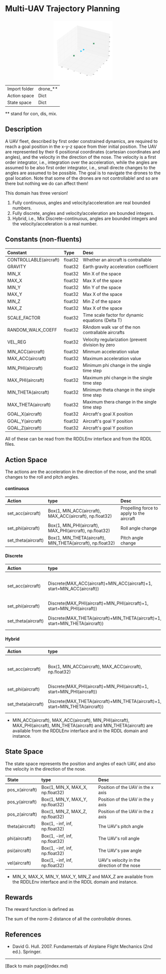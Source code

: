 
<p style="font-size:25px;text-align:left"><b>Multi-UAV Trajectory Planning</b></p>

<div style="width:100%;text-align:center;">
  <a href="images/drones.gif">
    <img src="images/drones.gif" height="190" width="190" />
  </a>
</div>

|       |      |
|:------------------|:------------|
| Import folder     | drone_**      |
| Action space      | Dict        |
| State space       | Dict        |

** stand for con, dis, mix.


## Description

A UAV fleet, described by first order constrained dynamics, are required to reach a goal position in the x-y-z space from thier initial position.
The UAV are represented by their 6 positional coordinates (cartesian coordinates and angles), and the velocity in the direction of the nose. The velocity is a first order integrator, i.e., integration over the acceleration, while the angles are assumed to be also first order integrator, i.e., small directe changes to the angles are assumed to be possible. The goal is to navigate the drones to the goal location. Note that some of the drones are not controllable! and so are there but nothing we do can affect them!

This domain has three version! 
1. Fully continuous, angles and velocity/acceleration are real bounded numbers.
2. Fully discrete, angles and velocity/acceleration are bounded integers.
3. Hybrid, i.e., Mix Discrete-continuous, angles are bounded integers and the velocity/acceleration is a real number.

## Constants (non-fluents)

| Constant                 | Type             |  Desc                                               |
|:-------------------------|:-----------------|:----------------------------------------------------|
| CONTROLLABLE(aircraft)   | float32          |  Whether an aircraft is contrallable                |
| GRAVITY                  | float32          |  Earth gravity acceleration coefficient             |
| MIN_X                    | float32          |  Min X of the space                                 |
| MAX_X                    | float32          |  Max X of the space                                 |
| MIN_Y                    | float32          |  Min Y of the space                                 |
| MAX_Y                    | float32          |  Max X of the space                                 |
| MIN_Z                    | float32          |  Min Z of the space                                 |
| MAX_Z                    | float32          |  Max X of the space                                 |
| SCALE_FACTOR             | float32          |  Time scale factor for dynamic equations (Delta T)  |
| RANDOM_WALK_COEFF        | float32          |  RAndom walk var of the non contrallable aircrafts  |
| VEL_REG                  | float32          |  Velocity regularization (prevent division by zero  |
| MIN_ACC(aircraft)        | float32          |  Minmum acceleration value                          |
| MAX_ACC(aircraft)        | float32          |  Maximum acceleration value                         |
| MIN_PHI(aircraft)        | float32          |  Minimum phi change in the single time step         |
| MAX_PHI(aircraft)        | float32          |  Maximum phi change in the single time step         |
| MIN_THETA(aircraft)      | float32          |  Minimum theta change in the single time step       |
| MAX_THETA(aircraft)      | float32          |  Maximum thera change in the single time step       |
| GOAL_X(aircraft)         | float32          |  Aircraft's goal X position                         |
| GOAL_Y(aircraft)         | float32          |  Aircraft's goal Y position                         |
| GOAL_Z(aircraft)         | float32          |  Aircraft's goal Y position                         |


All of these can be read from the RDDLEnv interface and from the RDDL files.


## Action Space

The actions are the acceleration in the direction of the nose, and the small changes to the roll and pitch angles.

#### continuous

| Action               | type             |  Desc                          |
|:---------------------|:-----------------|:-------------------------------|
| set_acc(aircraft)    | Box(1, MIN_ACC(aircraft), MAX_ACC(aircraft), np.float32)  |  Propelling force to apply to the aircraft |
| set_phi(aircraft)    | Box(1, MIN_PHI(aircraft), MAX_PHI(aircraft), np.float32)  |  Roll angle change  |
| set_theta(aircraft)  | Box(1, MIN_THETA(aircraft), MIN_THETA(aircraft), np.float32)  |  Pitch angle change  |

#### Discrete 

| Action               | type             |  Desc                          |
|:---------------------|:-----------------|:-------------------------------|
| set_acc(aircraft)    | Discrete(MAX_ACC(aircraft)+MIN_ACC(aircraft)+1, start=MIN_ACC(aircraft))  |  Propelling force to apply to the aircraft |
| set_phi(aircraft)    | Discrete(MAX_PHI(aircraft)+MIN_PHI(aircraft)+1, start=MIN_PHI(aircraft))  |  Roll angle change  |
| set_theta(aircraft)  | Discrete(MAX_THETA(aircraft)+MIN_THETA(aircraft)+1, start=MIN_THETA(aircraft))  |  Pitch angle change  |

#### Hybrid

| Action               | type             |  Desc                          |
|:---------------------|:-----------------|:-------------------------------|
| set_acc(aircraft)    | Box(1, MIN_ACC(aircraft), MAX_ACC(aircraft), np.float32)  |  Propelling force to apply to the aircraft |
| set_phi(aircraft)    | Discrete(MAX_PHI(aircraft)+MIN_PHI(aircraft)+1, start=MIN_PHI(aircraft))  |  Roll angle change  |
| set_theta(aircraft)  | Discrete(MAX_THETA(aircraft)+MIN_THETA(aircraft)+1, start=MIN_THETA(aircraft))  |  Pitch angle change  |

- MIN_ACC(aircraft), MAX_ACC(aircraft), MIN_PHI(aircraft), MAX_PHI(aircraft), MIN_THETA(aircraft) and MIN_THETA(aircraft) are available from the RDDLEnv interface and in the RDDL domain and instance.

## State Space

The state space represents the position and angles of each UAV, and also the velocity in the direction of the nose.

| State                      | type              |  Desc                                   |
|:---------------------------|:------------------|:----------------------------------------|
| pos_x(aircraft)             |  Box(1, MIN_X, MAX_X, np.float32)  | Position of the UAV in the x axis |
| pos_y(aircraft)             |  Box(1, MIN_Y, MAX_Y, np.float32)  | Position of the UAV in the y axis |
| pos_z(aircraft)             |  Box(1, MIN_Z, MAX_Z, np.float32)  | Position of the UAV in the z axis |
| theta(aircraft)             |  Box(1, -inf, inf, np.float32)  | The UAV's pitch angle |
| phi(aircraft)               |  Box(1, -inf, inf,  np.float32)  | The UAV's roll angle |
| psi(aircraft)               |  Box(1, -inf, inf,  np.float32)  | The UAV's yaw angle |
| vel(aircraft)               |  Box(1, -inf, inf,  np.float32)  | UAV's velocity in the direction of the nose |

- MIN_X, MAX_X, MIN_Y, MAX_Y, MIN_Z and MAX_Z are available from the RDDLEnv interface and in the RDDL domain and instance.

## Rewards

The reward function is defined as 

The sum of the norm-2 distance of all the *controllable* drones.

## References

- David G. Hull. 2007. Fundamentals of Airplane Flight Mechanics (2nd ed.).
Springer.


<hr>
[Back to main page](index.md)
